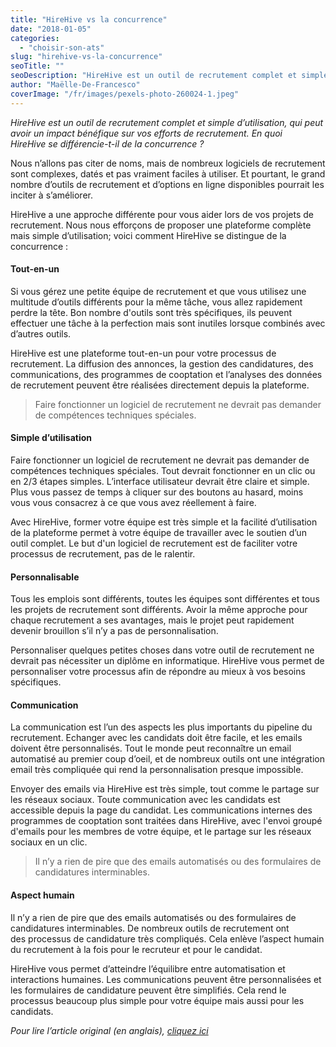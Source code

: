 ```yaml
---
title: "HireHive vs la concurrence"
date: "2018-01-05"
categories:
  - "choisir-son-ats"
slug: "hirehive-vs-la-concurrence"
seoTitle: ""
seoDescription: "HireHive est un outil de recrutement complet et simple d’utilisation, qui peut avoir un grand impact sur vos efforts de recrutement."
author: "Maëlle-De-Francesco"
coverImage: "/fr/images/pexels-photo-260024-1.jpeg"
---
```


_HireHive est un outil de recrutement complet et simple d’utilisation, qui peut avoir un impact bénéfique sur vos efforts de recrutement. En quoi HireHive se différencie-t-il de la concurrence ?_

Nous n’allons pas citer de noms, mais de nombreux logiciels de recrutement sont complexes, datés et pas vraiment faciles à utiliser. Et pourtant, le grand nombre d’outils de recrutement et d’options en ligne disponibles pourrait les inciter à s’améliorer.

HireHive a une approche différente pour vous aider lors de vos projets de recrutement. Nous nous efforçons de proposer une plateforme complète mais simple d’utilisation; voici comment HireHive se distingue de la concurrence :

#### Tout-en-un

Si vous gérez une petite équipe de recrutement et que vous utilisez une multitude d’outils différents pour la même tâche, vous allez rapidement perdre la tête. Bon nombre d'outils sont très spécifiques, ils peuvent effectuer une tâche à la perfection mais sont inutiles lorsque combinés avec d’autres outils.

HireHive est une plateforme tout-en-un pour votre processus de recrutement. La diffusion des annonces, la gestion des candidatures, des communications, des programmes de cooptation et l’analyses des données de recrutement peuvent être réalisées directement depuis la plateforme.

> Faire fonctionner un logiciel de recrutement ne devrait pas demander de compétences techniques spéciales.

#### Simple d’utilisation

Faire fonctionner un logiciel de recrutement ne devrait pas demander de compétences techniques spéciales. Tout devrait fonctionner en un clic ou en 2/3 étapes simples. L’interface utilisateur devrait être claire et simple. Plus vous passez de temps à cliquer sur des boutons au hasard, moins vous vous consacrez à ce que vous avez réellement à faire.

Avec HireHive, former votre équipe est très simple et la facilité d’utilisation de la plateforme permet à votre équipe de travailler avec le soutien d’un outil complet. Le but d'un logiciel de recrutement est de faciliter votre processus de recrutement, pas de le ralentir.

#### Personnalisable

Tous les emplois sont différents, toutes les équipes sont différentes et tous les projets de recrutement sont différents. Avoir la même approche pour chaque recrutement a ses avantages, mais le projet peut rapidement devenir brouillon s’il n’y a pas de personnalisation.

Personnaliser quelques petites choses dans votre outil de recrutement ne devrait pas nécessiter un diplôme en informatique. HireHive vous permet de personnaliser votre processus afin de répondre au mieux à vos besoins spécifiques.

#### Communication

La communication est l’un des aspects les plus importants du pipeline du recrutement. Echanger avec les candidats doit être facile, et les emails doivent être personnalisés. Tout le monde peut reconnaître un email automatisé au premier coup d’oeil, et de nombreux outils ont une intégration email très compliquée qui rend la personnalisation presque impossible.

Envoyer des emails via HireHive est très simple, tout comme le partage sur les réseaux sociaux. Toute communication avec les candidats est accessible depuis la page du candidat. Les communications internes des programmes de cooptation sont traitées dans HireHive, avec l'envoi groupé d'emails pour les membres de votre équipe, et le partage sur les réseaux sociaux en un clic.

> Il n’y a rien de pire que des emails automatisés ou des formulaires de candidatures interminables.

#### Aspect humain

Il n’y a rien de pire que des emails automatisés ou des formulaires de candidatures interminables. De nombreux outils de recrutement ont des processus de candidature très compliqués. Cela enlève l’aspect humain du recrutement à la fois pour le recruteur et pour le candidat.

HireHive vous permet d’atteindre l’équilibre entre automatisation et interactions humaines. Les communications peuvent être personnalisées et les formulaires de candidature peuvent être simplifiés. Cela rend le processus beaucoup plus simple pour votre équipe mais aussi pour les candidats.

_Pour lire l’article original (en anglais), [cliquez ici](https://hirehive.com/hirehive-versus-the-competition/)_
